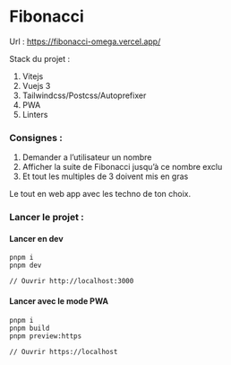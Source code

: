 # Fibonacci

Url : https://fibonacci-omega.vercel.app/

Stack du projet :

1. Vitejs
2. Vuejs 3
3. Tailwindcss/Postcss/Autoprefixer
4. PWA
5. Linters

### Consignes :

1. Demander a l’utilisateur un nombre
2. Afficher la suite de Fibonacci jusqu’à ce nombre exclu
3. Et tout les multiples de 3 doivent mis en gras

Le tout en web app avec les techno de ton choix.

### Lancer le projet :

#### Lancer en dev

```shell
pnpm i
pnpm dev

// Ouvrir http://localhost:3000
```

#### Lancer avec le mode PWA

```shell
pnpm i
pnpm build
pnpm preview:https

// Ouvrir https://localhost
```
